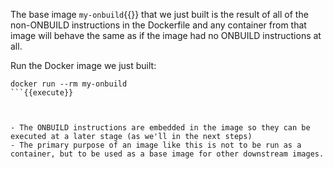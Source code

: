 The base image `my-onbuild`{{}} that we just built is the result
of all of the non-ONBUILD instructions in the Dockerfile and
any container from that image will behave the same as if
the image had no ONBUILD instructions at all.

Run the Docker image we just built:
```
docker run --rm my-onbuild
```{{execute}}



- The ONBUILD instructions are embedded in the image so they can be executed at a later stage (as we'll in the next steps)
- The primary purpose of an image like this is not to be run as a container, but to be used as a base image for other downstream images.

